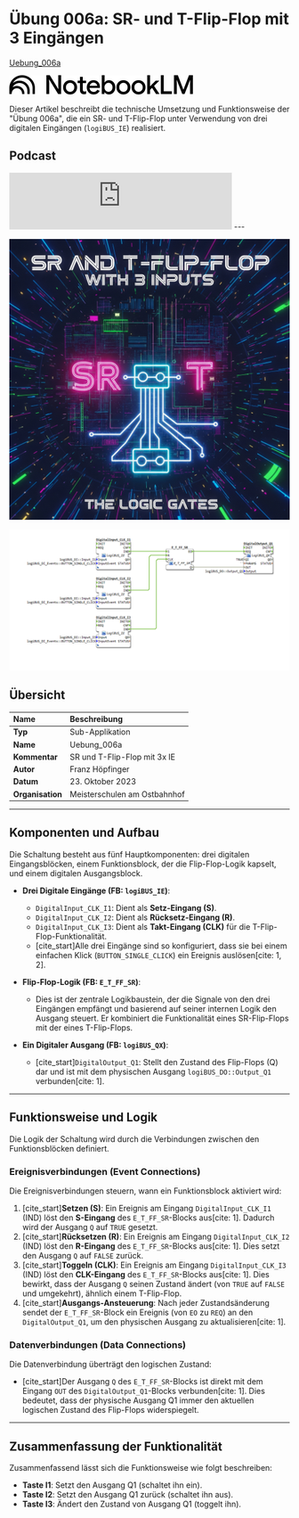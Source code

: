 # **Übung 006a: SR- und T-Flip-Flop mit 3 Eingängen**

[Uebung_006a](https://docs.ms-muc-docs.de/projects/visual-programming-languages-docs/de/latest/training1/Ventilsteuerung/4diacIDE-workspace/test/FBs/Uebungen/Uebung_006a.html)

[![NotebookLM](media/NotebookLM_logo.png)](https://notebooklm.google.com/notebook/96f63ff1-275a-4702-a9a4-23188d05a121)

Dieser Artikel beschreibt die technische Umsetzung und Funktionsweise der "Übung 006a", die ein SR- und T-Flip-Flop unter Verwendung von drei digitalen Eingängen (`logiBUS_IE`) realisiert.


## Podcast
<iframe src="https://creators.spotify.com/pod/profile/logibus/embed/episodes/Digitaltechnik-entschlsselt-Das-Geheimnis-des-SR-T-Flip-Flops-mit-drei-Tasten-e36vkub/a-ac3v9pl" height="102px" width="400px" frameborder="0" scrolling="no"></iframe>
---



![](Uebung_006a_Gemini.jpg)

![](Uebung_006a.png)

## **Übersicht**

| **Name** | **Beschreibung** |
| :--- | :--- |
| **Typ** | Sub-Applikation |
| **Name** | Uebung_006a |
| **Kommentar** | SR und T-Flip-Flop mit 3x IE |
| **Autor** | Franz Höpfinger |
| **Datum** | 23. Oktober 2023 |
| **Organisation** | Meisterschulen am Ostbahnhof |

---

## **Komponenten und Aufbau**

Die Schaltung besteht aus fünf Hauptkomponenten: drei digitalen Eingangsblöcken, einem Funktionsblock, der die Flip-Flop-Logik kapselt, und einem digitalen Ausgangsblock.


* **Drei Digitale Eingänge (FB: `logiBUS_IE`)**:
    * `DigitalInput_CLK_I1`: Dient als **Setz-Eingang (S)**.
    * `DigitalInput_CLK_I2`: Dient als **Rücksetz-Eingang (R)**.
    * `DigitalInput_CLK_I3`: Dient als **Takt-Eingang (CLK)** für die T-Flip-Flop-Funktionalität.
    * [cite_start]Alle drei Eingänge sind so konfiguriert, dass sie bei einem einfachen Klick (`BUTTON_SINGLE_CLICK`) ein Ereignis auslösen[cite: 1, 2].

* **Flip-Flop-Logik (FB: `E_T_FF_SR`)**:
    * Dies ist der zentrale Logikbaustein, der die Signale von den drei Eingängen empfängt und basierend auf seiner internen Logik den Ausgang steuert. Er kombiniert die Funktionalität eines SR-Flip-Flops mit der eines T-Flip-Flops.

* **Ein Digitaler Ausgang (FB: `logiBUS_QX`)**:
    * [cite_start]`DigitalOutput_Q1`: Stellt den Zustand des Flip-Flops (Q) dar und ist mit dem physischen Ausgang `logiBUS_DO::Output_Q1` verbunden[cite: 1].

---

## **Funktionsweise und Logik**

Die Logik der Schaltung wird durch die Verbindungen zwischen den Funktionsblöcken definiert.

### **Ereignisverbindungen (Event Connections)**

Die Ereignisverbindungen steuern, wann ein Funktionsblock aktiviert wird:

1.  [cite_start]**Setzen (S)**: Ein Ereignis am Eingang `DigitalInput_CLK_I1` (IND) löst den **S-Eingang** des `E_T_FF_SR`-Blocks aus[cite: 1]. Dadurch wird der Ausgang `Q` auf `TRUE` gesetzt.
2.  [cite_start]**Rücksetzen (R)**: Ein Ereignis am Eingang `DigitalInput_CLK_I2` (IND) löst den **R-Eingang** des `E_T_FF_SR`-Blocks aus[cite: 1]. Dies setzt den Ausgang `Q` auf `FALSE` zurück.
3.  [cite_start]**Toggeln (CLK)**: Ein Ereignis am Eingang `DigitalInput_CLK_I3` (IND) löst den **CLK-Eingang** des `E_T_FF_SR`-Blocks aus[cite: 1]. Dies bewirkt, dass der Ausgang `Q` seinen Zustand ändert (von `TRUE` auf `FALSE` und umgekehrt), ähnlich einem T-Flip-Flop.
4.  [cite_start]**Ausgangs-Ansteuerung**: Nach jeder Zustandsänderung sendet der `E_T_FF_SR`-Block ein Ereignis (von `EO` zu `REQ`) an den `DigitalOutput_Q1`, um den physischen Ausgang zu aktualisieren[cite: 1].

### **Datenverbindungen (Data Connections)**

Die Datenverbindung überträgt den logischen Zustand:

* [cite_start]Der Ausgang `Q` des `E_T_FF_SR`-Blocks ist direkt mit dem Eingang `OUT` des `DigitalOutput_Q1`-Blocks verbunden[cite: 1]. Dies bedeutet, dass der physische Ausgang Q1 immer den aktuellen logischen Zustand des Flip-Flops widerspiegelt.

---

## **Zusammenfassung der Funktionalität**

Zusammenfassend lässt sich die Funktionsweise wie folgt beschreiben:

* **Taste I1**: Setzt den Ausgang Q1 (schaltet ihn ein).
* **Taste I2**: Setzt den Ausgang Q1 zurück (schaltet ihn aus).
* **Taste I3**: Ändert den Zustand von Ausgang Q1 (toggelt ihn).